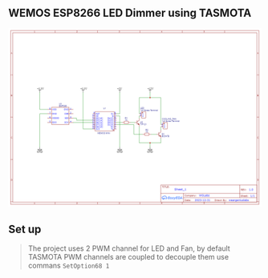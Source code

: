## WEMOS ESP8266 LED Dimmer using TASMOTA

![Schematic_LED Dimmer_2023-12-31.png](Schematic_LED%20Dimmer_2023-12-31.png)

## Set up

> The project uses 2 PWM channel for LED and Fan, by default TASMOTA PWM channels are coupled to decouple them use commans `SetOption68 1`
